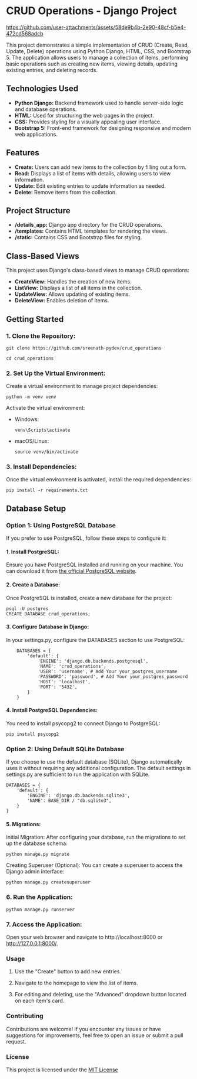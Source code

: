 # CRUD Operations - Django Project



https://github.com/user-attachments/assets/58de9b4b-2e90-48cf-b5e4-472cd568adcb


This project demonstrates a simple implementation of CRUD (Create, Read, Update, Delete) operations using Python Django, HTML, CSS, and Bootstrap 5. The application allows users to manage a collection of items, performing basic operations such as creating new items, viewing details, updating existing entries, and deleting records.

## Technologies Used
- **Python Django:** Backend framework used to handle server-side logic and database operations.
- **HTML:** Used for structuring the web pages in the project.
- **CSS:** Provides styling for a visually appealing user interface.
- **Bootstrap 5:** Front-end framework for designing responsive and modern web applications.

## Features
- **Create:** Users can add new items to the collection by filling out a form.
- **Read:** Displays a list of items with details, allowing users to view information.
- **Update:** Edit existing entries to update information as needed.
- **Delete:** Remove items from the collection.

## Project Structure
- **/details_app:** Django app directory for the CRUD operations.
- **/templates:** Contains HTML templates for rendering the views.
- **/static:** Contains CSS and Bootstrap files for styling.

## Class-Based Views
This project uses Django's class-based views to manage CRUD operations:
- **CreateView:** Handles the creation of new items.
- **ListView:** Displays a list of all items in the collection.
- **UpdateView:** Allows updating of existing items.
- **DeleteView:** Enables deletion of items.



## Getting Started

### 1. Clone the Repository:

    git clone https://github.com/sreenath-pydev/crud_operations
    
    cd crud_operations

### 2. Set Up the Virtual Environment:

 Create a virtual environment to manage project dependencies:

    python -m venv venv


Activate the virtual environment:

- Windows:

      venv\Scripts\activate
- macOS/Linux:

      source venv/bin/activate
### 3. Install Dependencies:
Once the virtual environment is activated, install the required dependencies:

    pip install -r requirements.txt


## Database Setup

### Option 1: Using PostgreSQL Database

If you prefer to use PostgreSQL, follow these steps to configure it:

#### 1. Install PostgreSQL:
Ensure you have PostgreSQL installed and running on your machine. You can download it from [the official PostgreSQL website](https://www.postgresql.org/download/).

#### 2. Create a Database:
Once PostgreSQL is installed, create a new database for the project:

    psql -U postgres
    CREATE DATABASE crud_operations;
#### 3. Configure Database in Django:
In your settings.py, configure the DATABASES section to use PostgreSQL:

        DATABASES = {
            'default': {
                'ENGINE': 'django.db.backends.postgresql',
                'NAME': 'crud_operations',
                'USER': 'username', # Add Your your_postgres_username
                'PASSWORD': 'password', # Add Your your_postgres_password
                'HOST': 'localhost',
                'PORT': '5432',
            }
        }
#### 4. Install PostgreSQL Dependencies:
You need to install psycopg2 to connect Django to PostgreSQL:

    pip install psycopg2
### Option 2: Using Default SQLite Database
If you choose to use the default database (SQLite), Django automatically uses it without requiring any additional configuration. The default settings in settings.py are sufficient to run the application with SQLite.


    DATABASES = {
        'default': {
            'ENGINE': 'django.db.backends.sqlite3',
            'NAME': BASE_DIR / "db.sqlite3",
        }
    }
#### 5. Migrations:
Initial Migration:
After configuring your database, run the migrations to set up the database schema:


    python manage.py migrate
Creating Superuser (Optional):
You can create a superuser to access the Django admin interface:


    python manage.py createsuperuser
### 6. Run the Application: 
    python manage.py runserver
### 7. Access the Application:
Open your web browser and navigate to http://localhost:8000 or http://127.0.0.1:8000/.

### Usage
1. Use the "Create" button to add new entries.  

2. Navigate to the homepage to view the list of items. 

3. For editing and deleting, use the "Advanced" dropdown button located on each item's card.
### Contributing
Contributions are welcome! If you encounter any issues or have suggestions for improvements, feel free to open an issue or submit a pull request.

### License
This project is licensed under the [MIT License](LICENSE)


